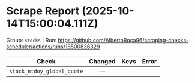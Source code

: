 # Scrape Report (2025-10-14T15:00:04.111Z)

Group: `stocks`  |  Run: https://github.com/AlbertoRoca96/scraping-checks-scheduler/actions/runs/18500836329

| Check | Changed | Keys | Error |
|---|:---:|:--|:--|
| `stock_ntdoy_global_quote` | — |  |  |
